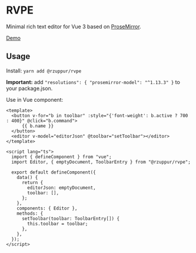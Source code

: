 # RVPE

Minimal rich text editor for Vue 3 based on [ProseMirror](https://prosemirror.net/).

[Demo](https://rvpe.netlify.app/)

## Usage
Install: `yarn add @rzuppur/rvpe`

**Important:** add `"resolutions": {
"prosemirror-model": "^1.13.3"
}` to your package.json.

Use in Vue component:

```vue
<template>
  <button v-for="b in toolbar" :style="{'font-weight': b.active ? 700 : 400}" @click="b.command">
      {{ b.name }}
  </button>
  <editor v-model="editorJson" @toolbar="setToolbar"></editor>
</template>

<script lang="ts">
  import { defineComponent } from "vue";
  import Editor, { emptyDocument, ToolbarEntry } from "@rzuppur/rvpe";

  export default defineComponent({
    data() {
      return {
        editorJson: emptyDocument,
        toolbar: [],
      };
    },
    components: { Editor },
    methods: {
      setToolbar(toolbar: ToolbarEntry[]) {
        this.toolbar = toolbar;
      },
    },
  });
</script>
```
